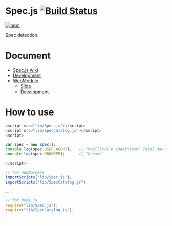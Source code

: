 # Spec.js [![Build Status](https://travis-ci.org/uupaa/Spec.js.png)](http://travis-ci.org/uupaa/Spec.js)

[![npm](https://nodei.co/npm/uupaa.spec.js.png?downloads=true&stars=true)](https://nodei.co/npm/uupaa.spec.js/)

Spec detection.

# Document

- [Spec.js wiki](https://github.com/uupaa/Spec.js/wiki/Spec)
- [Development](https://github.com/uupaa/WebModule/wiki/Development)
- [WebModule](https://github.com/uupaa/WebModule)
    - [Slide](http://uupaa.github.io/Slide/slide/WebModule/index.html)
    - [Development](https://github.com/uupaa/WebModule/wiki/Development)


# How to use

```js
<script src="lib/Spec.js"></script>
<script src="lib/SpecCatalog.js"></script>
<script>

var spec = new Spec();
console.log(spec.USER_AGENT);   // "Mozilla/5.0 (Macintosh; Intel Mac OS X 10_9_5) AppleWebKit/537.36 (KHTML, like Gecko) Chrome/40.0.2214.115 Safari/537.36";
console.log(spec.BROWSER);      // "Chrome"

</script>
```

```js
// for WebWorkers
importScripts("lib/Spec.js");
importScripts("lib/SpecCatalog.js");

...
```

```js
// for Node.js
require("lib/Spec.js");
require("lib/SpecCatalog.js");

...
```

